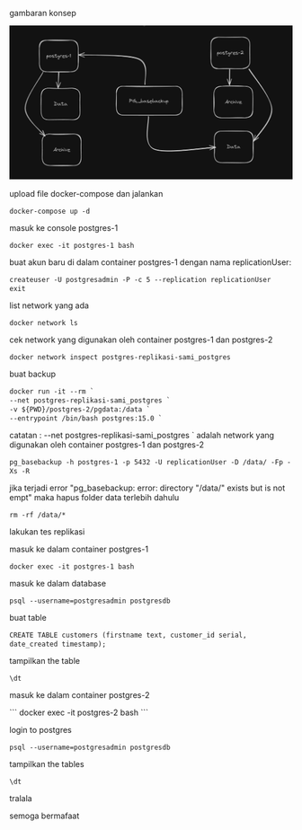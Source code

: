<p> gambaran konsep </p>

![Konsep](konsep.png)


<p> upload file docker-compose dan jalankan </p>

```
docker-compose up -d
```
<p> masuk ke console postgres-1 </p>

```
docker exec -it postgres-1 bash
```

<p> buat akun baru di dalam container postgres-1 dengan nama replicationUser: </p>

```
createuser -U postgresadmin -P -c 5 --replication replicationUser
exit
```

<p> list network yang ada </p>

```
docker network ls
```

<p> cek network yang digunakan oleh container postgres-1 dan postgres-2 </p>

```
docker network inspect postgres-replikasi-sami_postgres
```

<p> buat backup </p>

```
docker run -it --rm `
--net postgres-replikasi-sami_postgres `
-v ${PWD}/postgres-2/pgdata:/data `
--entrypoint /bin/bash postgres:15.0 `
```

<p> catatan : --net postgres-replikasi-sami_postgres ` adalah network yang digunakan oleh container postgres-1 dan postgres-2 </p>

```
pg_basebackup -h postgres-1 -p 5432 -U replicationUser -D /data/ -Fp -Xs -R
```

<p> jika terjadi error "pg_basebackup: error: directory "/data/" exists but is not empt" maka hapus folder data terlebih dahulu </p>

```
rm -rf /data/*
```
<p> lakukan tes replikasi </p>
<p> masuk ke dalam container postgres-1 </p>

```
docker exec -it postgres-1 bash
```

<p> masuk ke dalam database </p>

```
psql --username=postgresadmin postgresdb
```
<p> buat table </p>

```
CREATE TABLE customers (firstname text, customer_id serial, date_created timestamp);
```

<p>tampilkan the table </p>

```
\dt
```

<p> masuk ke dalam container postgres-2 </p>
```
docker exec -it postgres-2 bash
```

<p> login to postgres </p>

```
psql --username=postgresadmin postgresdb
```

<p> tampilkan the tables </p>

```
\dt
```
<p> tralala </p>
<p> semoga bermafaat </p>